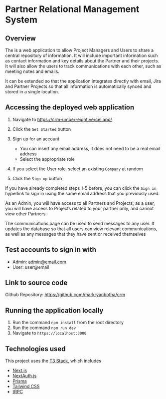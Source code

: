 # Partner Relational Management System

## Overview

The is a web application to allow Project Managers and Users to share a central repository of information. It will include important information such as contact information and key details about the Partner and their projects. It will also allow the users to track communications with each other, such as meeting notes and emails.

It can be extended so that the application integrates directly with email, Jira and Partner Projects so that all information is automatically synced and stored in a single location.

## Accessing the deployed web application

1. Navigate to https://crm-umber-eight.vercel.app/
2. Click the `Get Started` button
3. Sign up for an account

   - You can insert any email address, it does not need to be a real email address
   - Select the appropriate role

4. If you select the User role, select an existing `Company` at random
5. Click the `Sign up` button

If you have already completed steps 1-5 before, you can click the `Sign in` hyperlink to sign in using the same email address that you previously used.

As an Admin, you will have access to all Partners and Projects; as a user, you will have access to Projects related to your partner only, and cannot view other Partners.

The communications page can be used to send messages to any user. It updates the database so that all users can view relevant communications, as well as any messages that they have sent or received themselves

## Test accounts to sign in with

- Admin: admin@email.com
- User: user@email

## Link to source code

Github Repository: https://github.com/markryanbotha/crm

## Running the application locally

1. Run the command `npm install` from the root directory
2. Run the command `npm run dev`
3. Navigate to `https://localhost:3000`

## Technologies used

This project uses the [T3 Stack](https://create.t3.gg/), which includes

- [Next.js](https://nextjs.org)
- [NextAuth.js](https://next-auth.js.org)
- [Prisma](https://prisma.io)
- [Tailwind CSS](https://tailwindcss.com)
- [tRPC](https://trpc.io)

